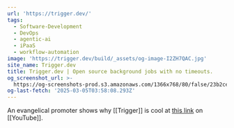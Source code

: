 ```yaml
---
url: 'https://trigger.dev/'
tags:
  - Software-Development
  - DevOps
  - agentic-ai
  - iPaaS
  - workflow-automation
image: 'https://trigger.dev/build/_assets/og-image-I2ZH7QAC.jpg'
site_name: Trigger.dev
title: Trigger.dev | Open source background jobs with no timeouts.
og_screenshot_url: >-
  https://og-screenshots-prod.s3.amazonaws.com/1366x768/80/false/23b2ced502ed35435b02845d2a6961a0b648856905044f1cd5eeaeafd43a1945.jpeg
og-last-fetch: '2025-03-05T03:58:08.293Z'
---
```


An evangelical promoter shows why [[Trigger]] is cool at [this link](https://youtu.be/E2t821Ujb0k?si=oA6G59-S2RuYNc2B) on [[YouTube]].  
